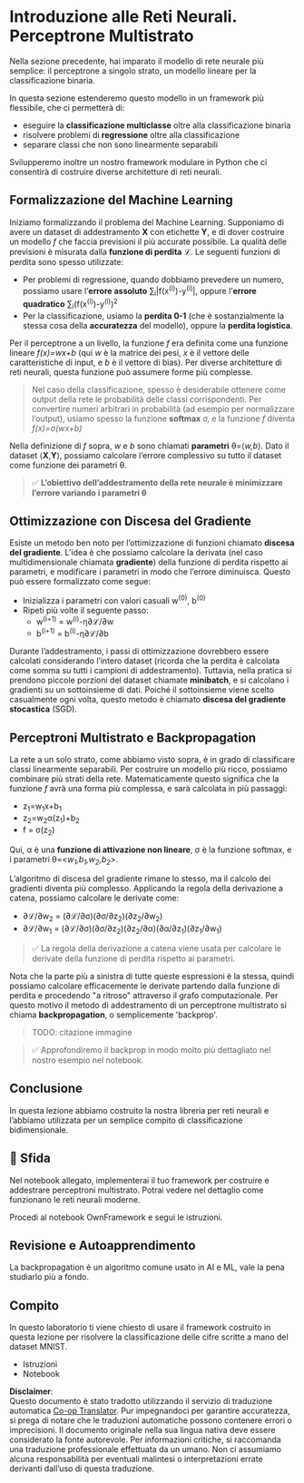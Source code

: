 <!--
CO_OP_TRANSLATOR_METADATA:
{
  "original_hash": "df98b2c59f87d8543135301e87969f70",
  "translation_date": "2025-07-09T16:45:40+00:00",
  "source_file": "15-rag-and-vector-databases/data/own_framework.md",
  "language_code": "it"
}
-->
# Introduzione alle Reti Neurali. Perceptrone Multistrato

Nella sezione precedente, hai imparato il modello di rete neurale più semplice: il perceptrone a singolo strato, un modello lineare per la classificazione binaria.

In questa sezione estenderemo questo modello in un framework più flessibile, che ci permetterà di:

* eseguire la **classificazione multiclasse** oltre alla classificazione binaria
* risolvere problemi di **regressione** oltre alla classificazione
* separare classi che non sono linearmente separabili

Svilupperemo inoltre un nostro framework modulare in Python che ci consentirà di costruire diverse architetture di reti neurali.

## Formalizzazione del Machine Learning

Iniziamo formalizzando il problema del Machine Learning. Supponiamo di avere un dataset di addestramento **X** con etichette **Y**, e di dover costruire un modello *f* che faccia previsioni il più accurate possibile. La qualità delle previsioni è misurata dalla **funzione di perdita** ℒ. Le seguenti funzioni di perdita sono spesso utilizzate:

* Per problemi di regressione, quando dobbiamo prevedere un numero, possiamo usare l’**errore assoluto** ∑<sub>i</sub>|f(x<sup>(i)</sup>)-y<sup>(i)</sup>|, oppure l’**errore quadratico** ∑<sub>i</sub>(f(x<sup>(i)</sup>)-y<sup>(i)</sup>)<sup>2</sup>
* Per la classificazione, usiamo la **perdita 0-1** (che è sostanzialmente la stessa cosa della **accuratezza** del modello), oppure la **perdita logistica**.

Per il perceptrone a un livello, la funzione *f* era definita come una funzione lineare *f(x)=wx+b* (qui *w* è la matrice dei pesi, *x* è il vettore delle caratteristiche di input, e *b* è il vettore di bias). Per diverse architetture di reti neurali, questa funzione può assumere forme più complesse.

> Nel caso della classificazione, spesso è desiderabile ottenere come output della rete le probabilità delle classi corrispondenti. Per convertire numeri arbitrari in probabilità (ad esempio per normalizzare l’output), usiamo spesso la funzione **softmax** σ, e la funzione *f* diventa *f(x)=σ(wx+b)*

Nella definizione di *f* sopra, *w* e *b* sono chiamati **parametri** θ=⟨*w,b*⟩. Dato il dataset ⟨**X**,**Y**⟩, possiamo calcolare l’errore complessivo su tutto il dataset come funzione dei parametri θ.

> ✅ **L’obiettivo dell’addestramento della rete neurale è minimizzare l’errore variando i parametri θ**

## Ottimizzazione con Discesa del Gradiente

Esiste un metodo ben noto per l’ottimizzazione di funzioni chiamato **discesa del gradiente**. L’idea è che possiamo calcolare la derivata (nel caso multidimensionale chiamata **gradiente**) della funzione di perdita rispetto ai parametri, e modificare i parametri in modo che l’errore diminuisca. Questo può essere formalizzato come segue:

* Inizializza i parametri con valori casuali w<sup>(0)</sup>, b<sup>(0)</sup>
* Ripeti più volte il seguente passo:
    - w<sup>(i+1)</sup> = w<sup>(i)</sup>-η∂ℒ/∂w
    - b<sup>(i+1)</sup> = b<sup>(i)</sup>-η∂ℒ/∂b

Durante l’addestramento, i passi di ottimizzazione dovrebbero essere calcolati considerando l’intero dataset (ricorda che la perdita è calcolata come somma su tutti i campioni di addestramento). Tuttavia, nella pratica si prendono piccole porzioni del dataset chiamate **minibatch**, e si calcolano i gradienti su un sottoinsieme di dati. Poiché il sottoinsieme viene scelto casualmente ogni volta, questo metodo è chiamato **discesa del gradiente stocastica** (SGD).

## Perceptroni Multistrato e Backpropagation

La rete a un solo strato, come abbiamo visto sopra, è in grado di classificare classi linearmente separabili. Per costruire un modello più ricco, possiamo combinare più strati della rete. Matematicamente questo significa che la funzione *f* avrà una forma più complessa, e sarà calcolata in più passaggi:
* z<sub>1</sub>=w<sub>1</sub>x+b<sub>1</sub>
* z<sub>2</sub>=w<sub>2</sub>α(z<sub>1</sub>)+b<sub>2</sub>
* f = σ(z<sub>2</sub>)

Qui, α è una **funzione di attivazione non lineare**, σ è la funzione softmax, e i parametri θ=<*w<sub>1</sub>,b<sub>1</sub>,w<sub>2</sub>,b<sub>2</sub>*>.

L’algoritmo di discesa del gradiente rimane lo stesso, ma il calcolo dei gradienti diventa più complesso. Applicando la regola della derivazione a catena, possiamo calcolare le derivate come:

* ∂ℒ/∂w<sub>2</sub> = (∂ℒ/∂σ)(∂σ/∂z<sub>2</sub>)(∂z<sub>2</sub>/∂w<sub>2</sub>)
* ∂ℒ/∂w<sub>1</sub> = (∂ℒ/∂σ)(∂σ/∂z<sub>2</sub>)(∂z<sub>2</sub>/∂α)(∂α/∂z<sub>1</sub>)(∂z<sub>1</sub>/∂w<sub>1</sub>)

> ✅ La regola della derivazione a catena viene usata per calcolare le derivate della funzione di perdita rispetto ai parametri.

Nota che la parte più a sinistra di tutte queste espressioni è la stessa, quindi possiamo calcolare efficacemente le derivate partendo dalla funzione di perdita e procedendo "a ritroso" attraverso il grafo computazionale. Per questo motivo il metodo di addestramento di un perceptrone multistrato si chiama **backpropagation**, o semplicemente 'backprop'.



> TODO: citazione immagine

> ✅ Approfondiremo il backprop in modo molto più dettagliato nel nostro esempio nel notebook.

## Conclusione

In questa lezione abbiamo costruito la nostra libreria per reti neurali e l’abbiamo utilizzata per un semplice compito di classificazione bidimensionale.

## 🚀 Sfida

Nel notebook allegato, implementerai il tuo framework per costruire e addestrare perceptroni multistrato. Potrai vedere nel dettaglio come funzionano le reti neurali moderne.

Procedi al notebook OwnFramework e segui le istruzioni.



## Revisione e Autoapprendimento

La backpropagation è un algoritmo comune usato in AI e ML, vale la pena studiarlo più a fondo.

## Compito

In questo laboratorio ti viene chiesto di usare il framework costruito in questa lezione per risolvere la classificazione delle cifre scritte a mano del dataset MNIST.

* Istruzioni
* Notebook

**Disclaimer**:  
Questo documento è stato tradotto utilizzando il servizio di traduzione automatica [Co-op Translator](https://github.com/Azure/co-op-translator). Pur impegnandoci per garantire accuratezza, si prega di notare che le traduzioni automatiche possono contenere errori o imprecisioni. Il documento originale nella sua lingua nativa deve essere considerato la fonte autorevole. Per informazioni critiche, si raccomanda una traduzione professionale effettuata da un umano. Non ci assumiamo alcuna responsabilità per eventuali malintesi o interpretazioni errate derivanti dall’uso di questa traduzione.